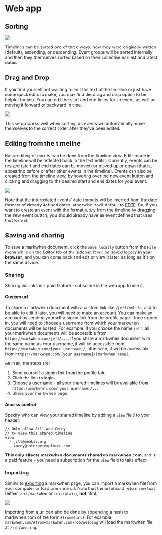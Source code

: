 # Web app

## Sorting

![](/images/sorting.gif)

Timelines can be sorted one of three ways: how they were originally written (default), ascending, or descending. Event groups will be sorted internally and then they themselves sorted based on their collective earliest and latest dates.

## Drag and Drop

If you find yourself not wanting to edit the text of the timeline or just have some quick edits to make, you may find the drag and drop option to be helpful for you. You can edit the start and end times for an event, as well as moving it forward or backward in time.

![](/images/dragdrop.gif)

This setup works well when sorting, as events will automatically move themselves to the correct order after they've been edited.

## Editing from the timeline

Basic editing of events can be done from the timeline view. Edits made in the timeline will be reflected back to the text editor. Currently, events can be resized (start and end dates can be moved) or moved up or down (that is, appearing before or after other events in the timeline). Events can also be created from the timeline view, by hovering over the new event button and clicking and dragging to the desired start and end dates for your event.

![](/images/timeline_edit.gif)

Note that the interpolated events' date formats will be inferred from the date formats of already defined dates, otherwise it will default to [EDTF](#edtf-date). So, if you want to create an event with the format `m/d/y` from the timeline by dragging the new event button, you should already have an event defined that uses that format.

## Saving and sharing

To save a markwhen document, click the `Save locally` button from the `File` menu while on the Editor tab of the sidebar. It will be saved locally **in your browser**, and you can come back and edit or view it later, as long as it's on the same device.

### Sharing

<SubscriptionPillButtons/>

Sharing via links is a paid feature - subscribe in the web app to use it.

#### Custom url

To share a markwhen document with a custom link like `/jeff/mylife`, and to be able to edit it later, you will need to make an account. You can make an account by sending yourself a signin link from the profile page. Once signed in, you will need to choose a username from which your markwhen documents will be hosted. For example, if you choose the name `jeff`, all your markwhen documents will be accessible from `https://markwhen.com/jeff/...`. If you share a markwhen document with the same name as your username, it will be accessible from `https://markwhen.com/[your username]/`, otherwise, it will be accessible from `https://markwhen.com/[your username]/[markwhen name]`.

All in all, the steps are:

1. Send yourself a signin link from the profile tab.
2. Click the link to login.
3. Choose a username - all your shared timelines will be available from `https://markwhen.com/[your username]/...`
4. Share your markwhen page

#### Access control

Specify who can view your shared timeline by adding a `view` field to your header:

```
// Only allow Jill and Corey
// to view this shared timeline
view: 
  - jill@webkit.org
  - corey@internetexplorer.com
```

**This only affects markwhen documents shared on markwhen.com**, and is a paid feature - you need a subscription for the `view` field to take effect.

### Importing

Similar to [exporting](#exporting) a markwhen page, you can import a markwhen file from your computer or load one via a url. Note that the url should return raw text (either `text/markwhen` or `text/plain`), **not** html.

![](/images/file_import.png)

Importing from a url can also be done by appending a hash to markwhen.com of the form `#from={url}`. For example, `markwhen.com/#from=markwhen.com/rob/wedding` will load the markwhen file at `/rob/wedding`.
